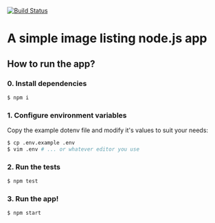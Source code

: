 [![Build Status](https://travis-ci.org/DusanDimitric/ts-img.svg?branch=master)](https://travis-ci.org/DusanDimitric/ts-img)

# A simple image listing node.js app

## How to run the app?

### 0. Install dependencies

```bash
$ npm i
```

### 1. Configure environment variables

Copy the example dotenv file and modify it's values to suit your needs:
```bash
$ cp .env.example .env
$ vim .env # ... or whatever editor you use
```

### 2. Run the tests

```bash
$ npm test
```

### 3. Run the app!

```bash
$ npm start
```
